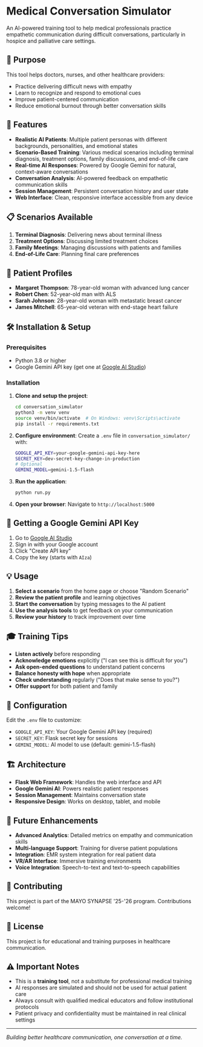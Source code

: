 # Medical Conversation Simulator

An AI-powered training tool to help medical professionals practice empathetic communication during difficult conversations, particularly in hospice and palliative care settings.

## 🎯 Purpose

This tool helps doctors, nurses, and other healthcare providers:
- Practice delivering difficult news with empathy
- Learn to recognize and respond to emotional cues
- Improve patient-centered communication
- Reduce emotional burnout through better conversation skills

## 🚀 Features

- **Realistic AI Patients**: Multiple patient personas with different backgrounds, personalities, and emotional states
- **Scenario-Based Training**: Various medical scenarios including terminal diagnosis, treatment options, family discussions, and end-of-life care
- **Real-time AI Responses**: Powered by Google Gemini for natural, context-aware conversations
- **Conversation Analysis**: AI-powered feedback on empathetic communication skills
- **Session Management**: Persistent conversation history and user state
- **Web Interface**: Clean, responsive interface accessible from any device

## 📋 Scenarios Available

1. **Terminal Diagnosis**: Delivering news about terminal illness
2. **Treatment Options**: Discussing limited treatment choices
3. **Family Meetings**: Managing discussions with patients and families
4. **End-of-Life Care**: Planning final care preferences

## 👥 Patient Profiles

- **Margaret Thompson**: 78-year-old woman with advanced lung cancer
- **Robert Chen**: 52-year-old man with ALS
- **Sarah Johnson**: 28-year-old woman with metastatic breast cancer
- **James Mitchell**: 65-year-old veteran with end-stage heart failure

## 🛠️ Installation & Setup

### Prerequisites
- Python 3.8 or higher
- Google Gemini API key (get one at [Google AI Studio](https://makersuite.google.com/app/apikey))

### Installation

1. **Clone and setup the project**:
   ```bash
   cd conversation_simulator
   python3 -m venv venv
   source venv/bin/activate  # On Windows: venv\Scripts\activate
   pip install -r requirements.txt
   ```

2. **Configure environment**:
   Create a `.env` file in `conversation_simulator/` with:
   ```bash
   GOOGLE_API_KEY=your-google-gemini-api-key-here
   SECRET_KEY=dev-secret-key-change-in-production
   # Optional
   GEMINI_MODEL=gemini-1.5-flash
   ```

3. **Run the application**:
   ```bash
   python run.py
   ```

4. **Open your browser**:
   Navigate to `http://localhost:5000`

## 🔑 Getting a Google Gemini API Key

1. Go to [Google AI Studio](https://makersuite.google.com/app/apikey)
2. Sign in with your Google account
3. Click "Create API key"
4. Copy the key (starts with `AIza`)

## 💡 Usage

1. **Select a scenario** from the home page or choose "Random Scenario"
2. **Review the patient profile** and learning objectives
3. **Start the conversation** by typing messages to the AI patient
4. **Use the analysis tools** to get feedback on your communication
5. **Review your history** to track improvement over time

## 🎓 Training Tips

- **Listen actively** before responding
- **Acknowledge emotions** explicitly ("I can see this is difficult for you")
- **Ask open-ended questions** to understand patient concerns
- **Balance honesty with hope** when appropriate
- **Check understanding** regularly ("Does that make sense to you?")
- **Offer support** for both patient and family

## 🔧 Configuration

Edit the `.env` file to customize:
- `GOOGLE_API_KEY`: Your Google Gemini API key (required)
- `SECRET_KEY`: Flask secret key for sessions
- `GEMINI_MODEL`: AI model to use (default: gemini-1.5-flash)

## 🏗️ Architecture

- **Flask Web Framework**: Handles the web interface and API
- **Google Gemini AI**: Powers realistic patient responses
- **Session Management**: Maintains conversation state
- **Responsive Design**: Works on desktop, tablet, and mobile

## 🚀 Future Enhancements

- **Advanced Analytics**: Detailed metrics on empathy and communication skills
- **Multi-language Support**: Training for diverse patient populations
- **Integration**: EMR system integration for real patient data
- **VR/AR Interface**: Immersive training environments
- **Voice Integration**: Speech-to-text and text-to-speech capabilities

## 🤝 Contributing

This project is part of the MAYO SYNAPSE '25-'26 program. Contributions welcome!

## 📄 License

This project is for educational and training purposes in healthcare communication.

## ⚠️ Important Notes

- This is a **training tool**, not a substitute for professional medical training
- AI responses are simulated and should not be used for actual patient care
- Always consult with qualified medical educators and follow institutional protocols
- Patient privacy and confidentiality must be maintained in real clinical settings

---

*Building better healthcare communication, one conversation at a time.*
